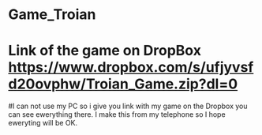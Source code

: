 # Game_Troian
# Link of the game on DropBox https://www.dropbox.com/s/ufjyvsfd20ovphw/Troian_Game.zip?dl=0
#I can not use my PC so i give you link with my game on the Dropbox you can see ewerything there. I make this from my telephone so I hope eweryting will be OK.
